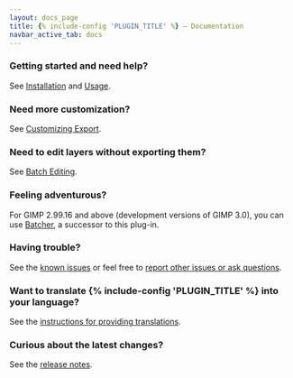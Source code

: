 ```yaml
---
layout: docs_page
title: {% include-config 'PLUGIN_TITLE' %} – Documentation
navbar_active_tab: docs
---
```


### Getting started and need help?

See [Installation](Installation.html) and [Usage](Usage.html).


### Need more customization?

See [Customizing Export](Customizing-Export.html).


### Need to edit layers without exporting them?

See [Batch Editing](Batch-Editing.html).


### Feeling adventurous?

For GIMP 2.99.16 and above (development versions of GIMP 3.0), you can use [Batcher](https://github.com/kamilburda/batcher), a successor to this plug-in.


### Having trouble?

See the [known issues](Known-Issues.html) or feel free to [report other issues or ask questions](https://github.com/kamilburda/gimp-export-layers/issues).


### Want to translate {% include-config 'PLUGIN_TITLE' %} into your language?

See the [instructions for providing translations](Providing-Translations.html).


### Curious about the latest changes?

See the [release notes](CHANGELOG.html).
